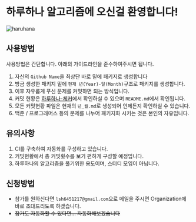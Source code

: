 # 하루하나 알고리즘에 오신걸 환영합니다!

![haruhana](https://user-images.githubusercontent.com/39437170/223771042-358c08ad-7c21-4f35-b39c-88200abb9ce3.png)

## 사용방법

사용방법은 간단합니다. 아래의 가이드라인을 준수하여주시면 됩니다.

1. 자신의 `Github Name`을 최상단 바로 밑에 패키지로 생성합니다
2. 방금 생성한 패키지 밑에 `현재 년(Year)-달(Month)`구조로 패키지를 생성합니다.
3. 이후 자유롭게 푸신 문제를 커밋하면 되는 방식입니다.
4. 커밋 현황은 [하루하나-체커](https://github.com/HaruHana-algorithm/Alogorithm-checker)에서 확인하실 수 있으며 `README.md`에서 확인됩니다.
  1. 모든 커밋현황 파일은 현재의 `년_월.md`로 생성되어 언제든지 확인하실 수 있습니다.
5. 백준 / 프로그래머스 등의 문제를 나누어 패키지화 시키는 것은 본인의 자유입니다.

## 유의사항

1. CI를 구축하여 자동화를 구성하고 있습니다.
2. 커밋현황에서 총 커밋횟수를 보기 편하게 구성할 예정입니다.
3. 하루하나의 알고리즘을 풀기위한 용도이며, 스터디 모임이 아닙니다.


## 신청방법
- 참가를 원하신다면 `lsh6451217@gmail.com`으로 메일을 주시면 Organization에 바로 초대드리도록 하겠습니다.
- ~~참가도 자동화할 수 있다면... 자동화해보겠습니다~~
